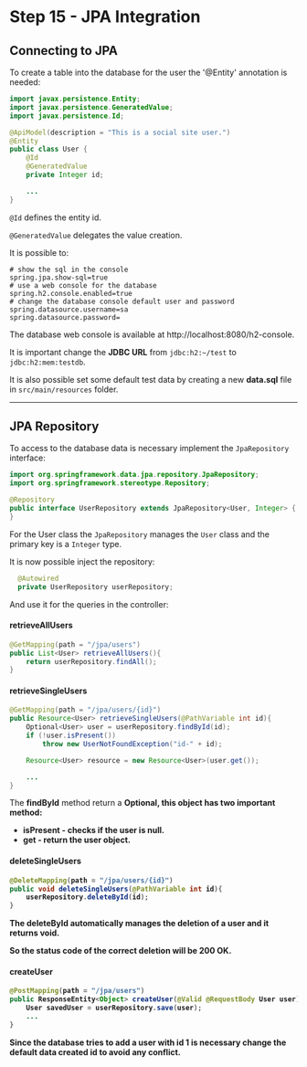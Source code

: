 # Step 15 - JPA Integration

## Connecting to JPA

To create a table into the database for the user the '@Entity' annotation is needed:

```java
import javax.persistence.Entity;
import javax.persistence.GeneratedValue;
import javax.persistence.Id;

@ApiModel(description = "This is a social site user.")
@Entity
public class User {
    @Id
    @GeneratedValue
    private Integer id;

    ...
}
```
`@Id` defines the entity id.

`@GeneratedValue` delegates the value creation.

It is possible to:

```
# show the sql in the console
spring.jpa.show-sql=true
# use a web console for the database
spring.h2.console.enabled=true
# change the database console default user and password
spring.datasource.username=sa
spring.datasource.password=
```

The database web console is available at http://localhost:8080/h2-console.

It is important change the **JDBC URL** from `jdbc:h2:~/test` to  `jdbc:h2:mem:testdb`.

It is also possible set some default test data by creating a new **data.sql** file in `src/main/resources` folder.

---

## JPA Repository

To access to the database data is necessary implement the `JpaRepository` interface:

```java
import org.springframework.data.jpa.repository.JpaRepository;
import org.springframework.stereotype.Repository;

@Repository
public interface UserRepository extends JpaRepository<User, Integer> {
}
```
 For the User class the `JpaRepository` manages the `User` class and the primary key is a `Integer` type.

It is now possible inject the repository:

```java
  @Autowired
  private UserRepository userRepository;
```

And use it for the queries in the controller:

#### retrieveAllUsers

```java
@GetMapping(path = "/jpa/users")
public List<User> retrieveAllUsers(){
    return userRepository.findAll();
}
```

#### retrieveSingleUsers

```java
@GetMapping(path = "/jpa/users/{id}")
public Resource<User> retrieveSingleUsers(@PathVariable int id){
    Optional<User> user = userRepository.findById(id);
    if (!user.isPresent())
        throw new UserNotFoundException("id-" + id);

    Resource<User> resource = new Resource<User>(user.get());

    ...
}
```

The **findById** method return a **Optional<Object>**, this object has two important method:

- **isPresent** - checks if the user is null.
- **get** - return the user object.

#### deleteSingleUsers

```java
@DeleteMapping(path = "/jpa/users/{id}")
public void deleteSingleUsers(@PathVariable int id){
    userRepository.deleteById(id);
}
```

The **deleteById** automatically manages the deletion of a user and it returns **void**.

So the status code of the correct deletion will be **200 OK**.

#### createUser

```java
@PostMapping(path = "/jpa/users")
public ResponseEntity<Object> createUser(@Valid @RequestBody User user){
    User savedUser = userRepository.save(user);
    ...
}
```
Since the database tries to add a user with id 1 is necessary change the default data created id to avoid any conflict.
